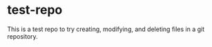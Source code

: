 # test-repo
 This is a test repo to try creating, modifying, and deleting files in a git repository.
